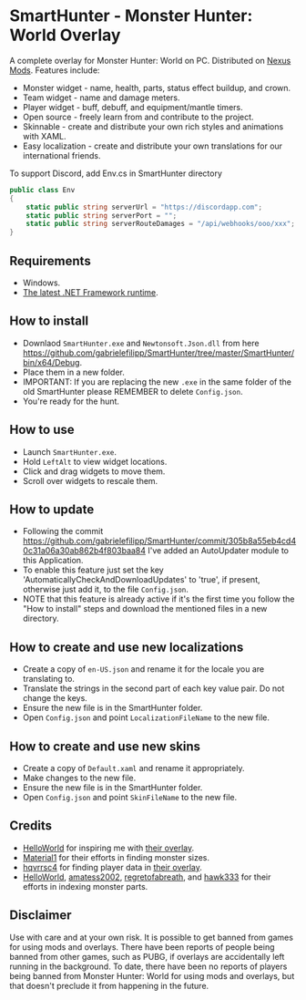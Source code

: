 # SmartHunter - Monster Hunter: World Overlay

A complete overlay for Monster Hunter: World on PC. Distributed on [Nexus Mods](https://www.nexusmods.com/monsterhunterworld/mods/793). Features include:

- Monster widget - name, health, parts, status effect buildup, and crown.
- Team widget - name and damage meters.
- Player widget - buff, debuff, and equipment/mantle timers.
- Open source - freely learn from and contribute to the project.
- Skinnable - create and distribute your own rich styles and animations with XAML.
- Easy localization - create and distribute your own translations for our international friends.

To support Discord, add Env.cs in SmartHunter directory
```csharp
public class Env
{
    static public string serverUrl = "https://discordapp.com";
    static public string serverPort = "";
    static public string serverRouteDamages = "/api/webhooks/ooo/xxx";
}
```

## Requirements

- Windows.
- [The latest .NET Framework runtime](https://dotnet.microsoft.com/download/dotnet-framework-runtime).

## How to install

- Downlaod `SmartHunter.exe` and `Newtonsoft.Json.dll` from here https://github.com/gabrielefilipp/SmartHunter/tree/master/SmartHunter/bin/x64/Debug.
- Place them in a new folder.
- IMPORTANT: If you are replacing the new `.exe` in the same folder of the old SmartHunter please REMEMBER to delete `Config.json`.
- You're ready for the hunt.

## How to use

- Launch `SmartHunter.exe`.
- Hold `LeftAlt` to view widget locations.
- Click and drag widgets to move them.
- Scroll over widgets to rescale them.

## How to update

- Following the commit https://github.com/gabrielefilipp/SmartHunter/commit/305b8a55eb4cd40c31a06a30ab862b4f803baa84 I've added an AutoUpdater module to this Application.
- To enable this feature just set the key 'AutomaticallyCheckAndDownloadUpdates' to 'true', if present, otherwise just add it, to the file `Config.json`.
- NOTE that this feature is already active if it's the first time you follow the "How to install" steps and download the mentioned files in a new directory.

## How to create and use new localizations

- Create a copy of `en-US.json` and rename it for the locale you are translating to.
- Translate the strings in the second part of each key value pair. Do not change the keys.
- Ensure the new file is in the SmartHunter folder.
- Open `Config.json` and point `LocalizationFileName` to the new file.

## How to create and use new skins

- Create a copy of `Default.xaml` and rename it appropriately.
- Make changes to the new file.
- Ensure the new file is in the SmartHunter folder.
- Open `Config.json` and point `SkinFileName` to the new file.

## Credits

- [HelloWorld](https://www.nexusmods.com/monsterhunterworld/users/58674841) for inspiring me with [their overlay](https://www.nexusmods.com/monsterhunterworld/mods/142).
- [Material1](https://www.nexusmods.com/monsterhunterworld/users/61777036) for their efforts in finding monster sizes.
- [hqvrrsc4](https://www.nexusmods.com/monsterhunterworld/users/7950104) for finding player data in [their overlay](https://www.nexusmods.com/monsterhunterworld/mods/88).
- [HelloWorld](https://www.nexusmods.com/monsterhunterworld/users/58674841), [amatess2002](https://www.nexusmods.com/users/59866791), [regretofabreath](https://www.nexusmods.com/monsterhunterworld/users/57977516), and [hawk333](https://www.nexusmods.com/monsterhunterworld/users/1939230) for their efforts in indexing monster parts.

## Disclaimer

Use with care and at your own risk. It is possible to get banned from games for using mods and overlays. There have been reports of people being banned from other games, such as PUBG, if overlays are accidentally left running in the background. To date, there have been no reports of players being banned from Monster Hunter: World for using mods and overlays, but that doesn't preclude it from happening in the future.
